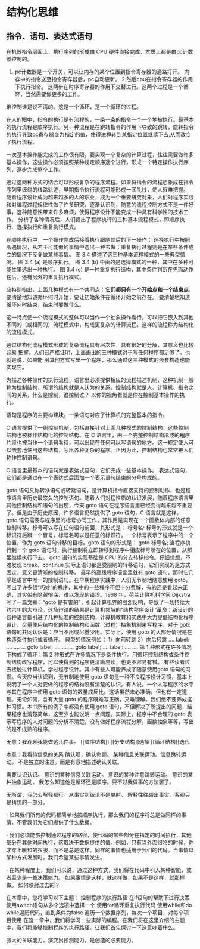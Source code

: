 # 结构化思维

## 指令、语句、表达式语句

在机器指令层面上，执行序列的形成由 CPU 硬件直接完成，本质上都是由pc计数器控制的。
1. pc计数器是一个开关，可以让内存的某个位置到指令寄存器的通路打开。
内存中的指令送至指令寄存器后，pc自动更新。
2.然后cpu在指令寄存器的作用下执行指令。
这两步在时序寄存器的作用下交替进行。这两个过程是一个循环，当然需要做更多的工作。

谁控制谁是说不清的。这是一个循环，是一个循环的过程。

在人的眼中，指令的执行是有流程的，一条一条的指令一个一个地被执行。最基本的执行流程是顺序执行。另一种流程是在跳转指令的作用下导致的跳转，跳转指令的执行导致pc寄存器变为指定的值，使得进程转到某指定位置继续下去,从而改变了执行流程。

一次基本操作能完成的工作很有限，要实现一个复杂的计算过程，往往需要做许多基本操作，这些操作必须按照某种规定顺序逐个进行，形成一个特定操作执行序列，逐步完成整个工作。

通过这两种方式的结合可以形成复杂的程序流程。如果将指令的流程想象成在指令序列里缠绕的线路轨迹，早期指令执行流程可能形成一团乱线，使人很难把握。
随着程序设计成为越来越多的人的职业，成为一个重要研究对象，人们对程序实践和对编程过程规律性做了许多研究，逐渐认识到，随意的流程控制方式不是一件好事，这种随意性带来许多麻烦，使得程序设计不能变成一种具有科学性的技术工作。
分析了各种情况后，人们提出了程序执行的三种基本流程模式，即顺序执行、选择执行和重复执行模式。

在顺序执行中，一个操作完成后接着执行跟随其后的下一操作；
选择执行中按照所遇情况，从若干可能做的事情中选出一种去做；重复执行过程则是在某些条件成立的情况下反复做某些事情。
图 3.4 描述了这三种基本流程模式的一些典型情况。
图 3.4 (a) 是顺序执行。
图 3.4 (b) 中画的是选择模式的一种，其中在多种可能性里选出一种执行。
图 3.4 (c) 是一种重复执行结构，其中条件判断在先而动作在后。还有另外的重复执行模式。

应特别指出，上面几种模式有一个共同点：**它们都只有一个开始点和一个结束点**。
要清楚地知道循环何时开始，要让初始条件在循环开始之前存在。
要清楚地知道循环何时结束，结束时要做什么。

这一特点使一个流程模式的整体可以当作一个抽象操作看待，可以把它嵌入到其他不同的（或相同的）流程模式中，构成更复杂的计算流程。这样的流程称为结构化的流程模式。

通过结构化流程模式形成的复杂流程具有层次性，具有很好的分解，其意义也比较容易
把握。人们已严格证明，上面画出的三种模式对于写任何程序都足够了。也就是说，如果能
用其他方式写出一个程序，那么通过这三种模式的嵌套构造也能实现它。

为描述各种操作的执行流程，语言里必须提供相应的流程描述机制，这种机制一般称为控制结构，所谓的结构就是人认为的关系，控制结构就是人、计算机、指令之间的关系，什么是控制，谁控制谁？
以你的视角看就是你在控制基本操作的执行。

语句是程序的主要构建**块**。一条语句对应了计算机的完整基本的指令。

C 语言提供了一组控制机制，包括直接针对上面几种模式的控制结构，这些控制结构也被称作结构化的控制结构。在 C 语言里，由一个完整控制结构形成的程序片段也被当作一个语句看待，可以出现在任何可以写语句的地方。这一规定使人可以嵌套地使用这些结构，写出各种复杂的程序。正因为此，控制结构也常常被人们称作控制语句。

C 语言里最基本的语句就是表达式语句，它们完成一些基本操作。
表达式语句，它们都是通过在一个表达式后面加一个表示语句结束的分号构成的。

goto 语句又称转移语句或转跳语句，是计算机指令直接支持的控制动作，也是程序语言里历史最悠久的控制语句。随着人们对程性质的认识发展，随着程序语言里其他控制结构和语句的出现，今天 goto 语句在程序语言里已经变得越来越不重要了。但是由于历史原因，许多语言仍然提供了 goto 语句，C 语言就是这样。
goto 语句需要与程序里的标号协同工作，其作用是实现在一个函数体内部的任意控制转移。标号可以写在任何语句前面，其形式是：
标号名:
标号的形式就是一个标识符后跟一个冒号，标号名可以是任意的标识符。一个标号表示了程序中的一个位置，作为 goto 语句转移的目标。goto 语句的形式是：
goto 标号名; 
当程序执行到一个 goto 语句时，执行控制将立即转移到程序中相应标号所在的位置，从那里继续执行下去。
goto 语句的实现基础是 CPU 的分支转移指令。仔细想想，不难发现 break、continue 实际上语句都是受限制的转移语句，它们实现的是方式固定、意义更清晰的控制转移。
最早的高级程序语言里就有 goto 语句，那时它几乎是语言中唯一的控制语句。在早期程序实践中，人们无节制地随意使用 goto，写出了许多很“巧妙”的程序，其中的一些程序不但十分费解，有的还是看起来正确，其实带有隐藏很深、难以发现的错误。1968 年，荷兰计算机科学家 Dijkstra 写了一篇文章：“goto 是有害的”，引起计算机界的强烈反响，导致了一场持续大约六年的大辩论。这场辩论的结果是计算机领域的“结构程序设计”革命：新设计的各种语言都引进了几种标准的控制结构，计算机教育和实践中大力提倡结构化程序设计，尽量使用结构化的控制结构和函数（过程）抽象机制来写程序。对于 goto 语句的共同认识是：应当不用或尽量少用。实际上，使用 goto 的大部分情况是在构造条件执行或者循环。
典型的情况例如：
1）向前转跳 2）向后转跳
 .... 
label: .... 
 .... 
 ... goto label; 
 .... 
 .... 
 ... goto label; 
 .... 
label: .... 
 .... 
第 1 种形式在许多情况下构成了循环；第 2 种形式在许多情况下是条件执行。用循环控制结构或条件控制结构改写程序，可以使得到的程序更清晰易读，也更不容易有错。
有些读者过去接触过计算机，学过程序设计。其中有些人可能养成了随意使用goto 语句的习惯。今天应当认识到，无节制地使用 goto 语句是一种不良程序设计习惯，基本上说明了一个人对要做的程序的结构没有清楚的认识。有人说，一个人写程序的水平与其在程序中使用 goto 语句的数量成反比。这话虽然未必准确，但也有一定道理。无论如何，含有大量 goto 的程序既难写正确，又难理解。我们绝不要养成这种习惯。本书所有的例子中都没有使用 goto 语句，不但解决了所提出的问题，结果程序也清楚简单，这至少也能说明一点问题。实际上，程序中不合理的 goto 表示写程序的人对问题的分析不清楚，没有做好程序流程分解，函数抽象等等，写出的是不成熟的程序。

无意：我观察我能做这几件事。
[[顺序结构]]
[[分支结构]]选择
[[循环结构]]迭代

本意：我看待信息的关系
确认项，确认命题。
某种信息关联运动。信息跳转运动。
不是独立的注意。而是有意地描述确认关联。

需要认识认识。
意识的某种信息关联运动。
意识的某种注意跳转运动。
意识的某种抽象运动。
我怎么知道他是循环还是顺序。只不过我做事的方法罢了。

无所谓，我怎么解释都行。从事实到结论不是单射。
解释往往超出事实。客观只是猜想的一部分。

· 如果我们所有的代码都简单地按顺序执行，那么我们的程序将总是做同样的事情，不管我们为它们提供了什么数据。

· 我们必须能够控制通过程序的路径，使代码的某些部分在指定的时间执行，其他部分在其他时间执行，这取决于数据提供的值。例如，只有当外面很冷的时候，你才穿上暖和的衣服，而不是总是这样。同样的事情也适用于我们的代码。当事情以某种方式发展时，我们希望某些事情发生。

· 在某种程度上，我们可以说，通过这种方式，我们将在代码中引入某种智能，或者至少是一些决策能力。
如果事情是这样，就这样做，如果不是这样，就那样做。
如何映射过去的？

在本章中，您将学习以下主题：
控制程序的执行路径
在if语句的帮助下进行决策
使用switch语句从多个选项中选择一个
使用for循环重复执行代码
使用while和do while遍历代码，直到条件为false
遍历一个数据序列，每次一个项目，对每个项目使用
在这一章中，我们将学习一些实际的编程。在我们将在这里介绍的主题中，我们将能够控制程序的执行路径。让我们首先探讨一下这意味着什么。

强大的关联能力，演变出预测能力，是创造的必要能力。

